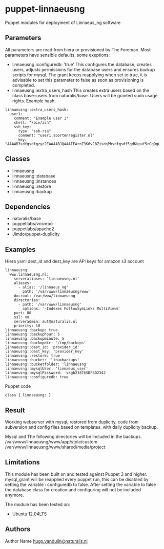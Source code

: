 puppet-linnaeusng
===================

Puppet modules for deployment of Linnaeus_ng software

Parameters
-------------
All parameters are read from hiera or provisioned by The Foreman. Most parameters have sensible defaults, some exeptions: 
- linnaeusng::configuredb: 'true' 
This configures the database, creates users, adjusts permissions for the database users and ensures backup scripts for mysql. The grant keeps reapplying when set to true, it is advisable to set this parameter to false as soon as provisioning is completed. 
- linnaeusng::extra_users_hash
This creates extra users based on the class base::users from naturalis/base. Users will be granted sudo usage rights. Example hash:
```
linnaeusng::extra_users_hash:
  user1:
    comment: "Example user 1"
    shell: "/bin/zsh"
    ssh_key:
      type: "ssh-rsa"
      comment: "user1.soortenregister.nl"
      key: "AAAAB3sdfgsdfgzyc2EAAAABJQAAAIEArnZ3K6vJ8ZisdqPhsdfgsdf5gdKkpuf5rCqOgGphDrBt3ntT7+rWzjx39Im64CCoL+q6ZKgckEZMjGaOKcV+c77nCmSb8eqAM/4eltwj+OgJ5K5DVi1pUaWxR5IoeiulZK36DetVZJCGCkxxLopjSDFGAS234aPC13cLM0Qqfxk="
```


Classes
-------------
- linnaeusng
- linnaeusng::database
- linnaeusng::instances
- linnaeusng::restore
- linnaeusng::backup


Dependencies
-------------
- naturalis/base
- puppetlabs/vcsrepo
- puppetlabs/apache2
- Jimdo/puppet-duplicity

Examples
-------------
Hiera yaml
dest_id and dest_key are API keys for amazon s3 account


```
linnaeusng:
  www.linnaeusng.nl:
    serveraliases: 'linnaeusng.nl'
    aliases:
      - alias: '/linnaeus_ng'
        path: '/var/www/linnaeusng/www'
    docroot: /var/www/linnaeusng
    directories:
      - path: '/var/www/linnaeusng'
        options: '-Indexes FollowSymLinks MultiViews'
    port: 80
    ssl: no
    serveradmin: aut@naturalis.nl
    priority: 10
linnaeusng::backup: true
linnaeusng::backuphour: 5
linnaeusng::backupminute: 5
linnaeusng::backupdir: '/tmp/backups'
linnaeusng::dest_id: 'provider_id'
linnaeusng::dest_key: 'provider_key'
linnaeusng::restore: true
linnaeusng::bucket: 'linuxbackups'
linnaeusng::bucketfolder: 'linnaeusng'
linnaeusng::mysqlUser: 'linnaeus_user'
linnaeusng::mysqlPassword: 'skgh23876SDFSD2342
linnaeusng::configuredb: true

```
Puppet code
```
class { linnaeusng: }
```
Result
-------------
Working webserver with mysql, restored from duplicity, code from subversion and config files based on templates. with daily duplicity backup.

Mysql and The following directories will be included in the backups.
/var/www/linnaeusng/www/app/style/custom 
/var/www/linnaeusng/www/shared/media/project


Limitations
-------------
This module has been built on and tested against Puppet 3 and higher.
mysql_grant will be reapplied every puppet run, this can be disabled by setting the variable : configuredb to false. After setting the variable to false the database class for creation and configuring will not be included anymore. 

The module has been tested on:
- Ubuntu 12.04LTS


Authors
-------------
Author Name <hugo.vanduijn@naturalis.nl>

